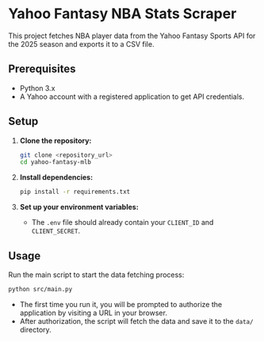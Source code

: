 # Yahoo Fantasy NBA Stats Scraper

This project fetches NBA player data from the Yahoo Fantasy Sports API for the 2025 season and exports it to a CSV file.

## Prerequisites

- Python 3.x
- A Yahoo account with a registered application to get API credentials.

## Setup

1.  **Clone the repository:**
    ```bash
    git clone <repository_url>
    cd yahoo-fantasy-mlb
    ```

2.  **Install dependencies:**
    ```bash
    pip install -r requirements.txt
    ```

3.  **Set up your environment variables:**
    - The `.env` file should already contain your `CLIENT_ID` and `CLIENT_SECRET`.

## Usage

Run the main script to start the data fetching process:

```bash
python src/main.py
```

- The first time you run it, you will be prompted to authorize the application by visiting a URL in your browser.
- After authorization, the script will fetch the data and save it to the `data/` directory.
